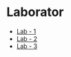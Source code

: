 # Laborator

- [Lab - 1](https://progmobi.github.io/Laborator/lab-1/camera.html)
- [Lab - 2](https://progmobi.github.io/Laborator/lab-2/orientare.html)
- [Lab - 3](https://progmobi.github.io/Laborator/lab-3/speech.html)
